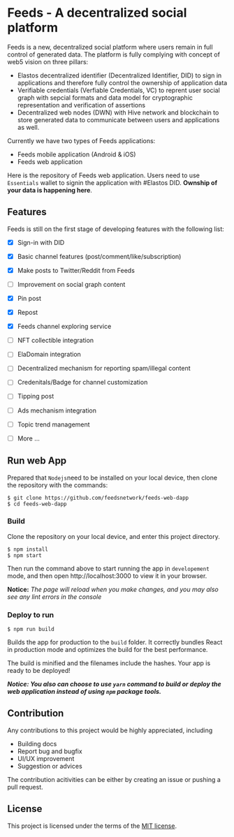 # Feeds - A decentralized social platform

Feeds is a new, decentralized social platform where users remain in full control of generated data. The platform is fully complying with concept of web5 vision on three pillars: 

- Elastos decentralized identifier (Decentralized Identifier, DID) to sign in applications and therefore fully control the ownership of application data
- Verifiable credentials (Verfiable Credentials, VC) to reprent user social graph with sepcial formats and data model for cryptographic representation and verification of assertions
- Decentralized web nodes (DWN) with Hive network and blockchain to store generated data to communicate between users and applications as well.

Currently we have two types of Feeds applications:

- Feeds mobile application (Android & iOS)
- Feeds web application

Here is the repository of Feeds web application. Users need to use `Essentials` wallet to signin the application with #Elastos DID.  **Ownship of your data is happening here**.



## Features 

Feeds is still on the first stage of developing features with the following list:

- [x]  Sign-in with DID
- [x]  Basic channel features (post/comment/like/subscription)
- [x]  Make posts to Twitter/Reddit from Feeds
- [ ]  Improvement on social graph content
- [x]  Pin post
- [x]  Repost 
- [x]  Feeds channel exploring service
- [ ]  NFT collectible integration
- [ ]  ElaDomain integration
- [ ]  Decentralized mechanism for reporting spam/illegal content 
- [ ]  Credenitals/Badge for channel customization 
- [ ]  Tipping post
- [ ]  Ads mechanism integration
- [ ]  Topic trend management
- [ ]  More ... 



## Run web App

Prepared that `Nodejs`need to be installed on your local device, then clone  the repository with the commands:

```shell
$ git clone https://github.com/feedsnetwork/feeds-web-dapp
$ cd feeds-web-dapp
```

### Build

Clone the repository on your local device, and enter this project directory.

```
$ npm install
$ npm start
```

Then run the command above to start running the app in `developement` mode, and then open http://localhost:3000 to view it in your browser.

**Notice:** *The page will reload when you make changes, and you may also see any lint errors in the console*

### Deploy to run

```
$ npm run build
```

Builds the app for production to the `build` folder.  It correctly bundles React in production mode and optimizes the build for the best performance.

The build is minified and the filenames include the hashes. Your app is ready to be deployed!

***Notice: You also can choose to use `yarn` command to build or deploy the web application instead of using `npm` package tools.***



## Contribution

Any contributions  to this project would be highly appreciated, including

- Building docs
- Report bug and bugfix
- UI/UX improvement
- Suggestion or advices

The contribution acitivities can be either by creating an issue or pushing a pull request.



## License

This project is licensed under the terms of the [MIT license](https://github.com/feedsnetwork/feeds-web-dapp/blob/main/LICENSE).
